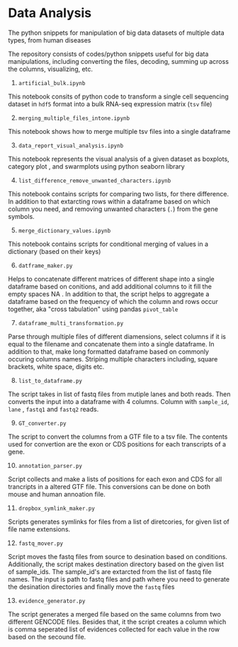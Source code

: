 # Data Analysis


The python snippets for manipulation of big data datasets of multiple data types, from human diseases

The repository consists of codes/python snippets useful for big data manipulations, including converting the files, decoding, 
summing up across the columns, visualizing, etc.

1. `artificial_bulk.ipynb`

This notebook consits of python code to transform a single cell sequencing dataset in `hdf5` format into a bulk RNA-seq expression matrix (`tsv` file)

2. 	`merging_multiple_files_intone.ipynb`

This notebook shows how to merge multiple tsv files into a single dataframe

3. `data_report_visual_analysis.ipynb`

 This notebook represents the visual analysis of a given dataset as boxplots, category plot , and swarmplots using python seaborn library
 
 4. `list_difference_remove_unwanted_characters.ipynb`
 
 This notebook contains scripts for comparing two lists, for there difference. In addition to that extarcting rows within a dataframe based on which column you need, and removing unwanted characters (`.`) from the gene symbols.
 
 5. `merge_dictionary_values.ipynb`
 
 This notebook contains scripts for conditional merging of values in a dictionary (based on their keys)

6. `datframe_maker.py`

Helps to concatenate different matrices of different shape into a single dataframe based on conitions, and add additional columns to it fill the empty spaces NA . 
In addition to that, the script helps to aggregate a dataframe based on the frequency of which the column and rows occur together, aka "cross tabulation" using pandas `pivot_table`

7. `dataframe_multi_transformation.py`

 Parse through multiple files of different diamensions, select columns if it is equal to the filename and concatenate them into a single dataframe. In addition to that, make long formatted dataframe based on commonly occuring columns names. Striping multiple characters including, square brackets, white space, digits etc.
 
 8. `list_to_dataframe.py`
 
The script takes in list of fastq files from mutiple lanes and both reads. Then converts the input into a dataframe with 4 columns. Column with `sample_id`, `lane` , `fastq1` and `fastq2` reads.

9. `GT_converter.py`

The script to convert the columns from a GTF file to a tsv file. The contents used for convertion are the exon or CDS positions for each transcripts of a gene. 

 10. `annotation_parser.py`
 
 Script collects and make a lists of positions for each exon and CDS for all trancripts in a altered GTF file. This conversions can be done on both mouse and human annoation file. 
 
  11. `dropbox_symlink_maker.py`
  
  Scripts generates symlinks for files from a list of diretcories, for given list of file name extensions.
  
  12. `fastq_mover.py`
  
  Script moves the fastq files from source to desination based on conditions. Additionally, the script makes destination directory based on the given list of sample_ids. The sample_id's are extarcted from the list of fastq file names. The input is path to fastq files and path where you need to generate the desination directories and finally move the `fastq` files
  
  13. `evidence_generator.py`
  
  The script generates a merged file based on the same columns from two different GENCODE files. Besides that, it the script creates a column which is comma seperated list of evidences collected for each value in the row based on the secound file.
  
  
